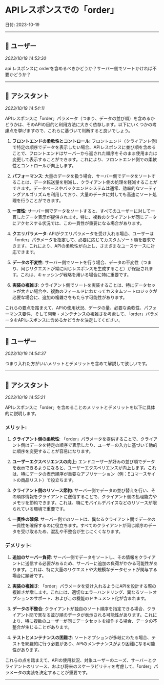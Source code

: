 # APIレスポンスでの「order」

日付: 2023-10-19

---

## 👤 ユーザー
*2023/10/19 14:53:30*

api レスポンスに orderを含めるべきかどうか？サーバー側でソートかければ不要かどうか？

---

## 🤖 アシスタント
*2023/10/19 14:54:11*

APIレスポンスに「order」パラメータ（つまり、データの並び順）を含めるかどうかは、そのAPIの目的と利用方法に大きく依存します。以下にいくつかの考慮点を挙げますので、これらに基づいて判断すると良いでしょう。

1. **フロントエンドの柔軟性とコントロール**: フロントエンド（クライアント側）で特定の順序でデータを表示したい場合、APIレスポンスに並び順を含めることで、フロントエンドはサーバーから返された順序をそのまま使用または変更して表示することができます。これにより、フロントエンド側での柔軟性とコントロールが向上します。

2. **パフォーマンス**: 大量のデータを扱う場合、サーバー側でデータをソートすることは、データ転送量を削減し、クライアント側の処理を軽減することができます。データベースやバックエンドシステムは通常、効率的なソーティングアルゴリズムを利用しており、大量のデータに対しても高速にソート処理を行うことができます。

3. **一貫性**: サーバー側でデータをソートすると、すべてのユーザーに対して一貫したデータ表示が提供されます。特に、複数のクライアントが同じデータにアクセスする状況では、この一貫性が重要になる場合があります。

4. **クエリパラメータ**: APIがクエリパラメータを受け入れる場合、ユーザーは「order」パラメータを指定して、必要に応じてカスタムソート順を要求できます。これにより、APIの柔軟性が向上し、さまざまなユースケースに対応できます。

5. **データの不変性**: サーバー側でソートを行う場合、データの不変性（つまり、同じリクエストが常に同じレスポンスを生成すること）が保証されます。これは、キャッシング戦略を用いる場合に特に重要です。

6. **実装の複雑さ**: クライアント側でソートを実装することは、特にデータセットが大きい場合や、複数のフィールドにわたってカスタムソートロジックが必要な場合に、追加の複雑さをもたらす可能性があります。

これらの要点を踏まえて、APIの使用状況、データの量、必要な柔軟性、パフォーマンス要件、そして開発・メンテナンスの複雑さを考慮して、「order」パラメータをAPIレスポンスに含めるかどうかを決定してください。

---

## 👤 ユーザー
*2023/10/19 14:54:37*

つまり入れた方がいいメリットとデメリットを含めて解説して欲しいです。

---

## 🤖 アシスタント
*2023/10/19 14:55:21*

APIレスポンスに「order」を含めることのメリットとデメリットを以下に具体的に説明します。

### メリット:

1. **クライアント側の柔軟性**: 「order」パラメータを提供することで、クライアント側はデータを特定の順序で表示したり、ユーザーの入力に基づいて動的に順序を変更することが容易になります。

2. **ユーザーエクスペリエンスの向上**: エンドユーザーが好みの並び順でデータを表示できるようになると、ユーザーエクスペリエンスが向上します。これは、特にデータの表示順序が重要なアプリケーション（例：Eコマースサイトの商品リスト）で役立ちます。

3. **クライアント側のリソース節約**: サーバー側でデータの並び替えを行い、その順序情報をクライアントに送信することで、クライアント側の処理能力やメモリを節約できます。これは、特にモバイルデバイスなどのリソースが限られている環境で重要です。

4. **一貫性の確保**: サーバー側でのソートは、異なるクライアント間でデータの一貫性を確保するのに役立ちます。すべてのクライアントが同じ順序のデータを受け取るため、混乱や不整合が生じにくくなります。

### デメリット:

1. **追加のサーバー負荷**: サーバー側でデータをソートし、その情報をクライアントに送信する必要があるため、サーバーに追加の負荷がかかる可能性があります。これは、特に大量のリクエストや大規模なデータセットが関与する場合に顕著です。

2. **実装の複雑さ**: 「order」パラメータを受け入れるようにAPIを設計する際の複雑さが増します。これには、適切なエラーハンドリング、異なるソートオプションのサポート、およびこの機能のドキュメント化が含まれます。

3. **データの不整合**: クライアントが独自のソート順序を指定できる場合、クライアント間で異なる並び順のデータが表示される可能性があります。これにより、特に複数のユーザーが同じデータセットを操作する場合、データの不整合が生じることがあります。

4. **テストとメンテナンスの困難さ**: ソートオプションが多岐にわたる場合、テストを網羅的に行う必要があり、APIのメンテナンスがより困難になる可能性があります。

これらの点を踏まえて、APIの使用状況、対象ユーザーのニーズ、サーバーとクライアントのリソース、および将来のスケーラビリティを考慮して、「order」パラメータの実装を決定することが重要です。

---

